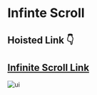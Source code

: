 # Infinte Scroll

## Hoisted Link 👇

## [Infinite Scroll Link](https://ugamraj.github.io/JavaScript-M4/Infinite%20Scrolling/)

![ui](https://github.com/UgamRaj/JavaScript-M4/assets/124122714/53ab6089-9b4a-4469-9bed-9775f4dfda3c)
